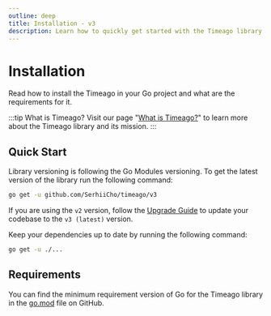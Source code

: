 ```yaml
---
outline: deep
title: Installation - v3
description: Learn how to quickly get started with the Timeago library by installing it in your Go project
---
```


# Installation
Read how to install the Timeago in your Go project and what are the requirements for it.

:::tip What is Timeago?
Visit our page "[What is Timeago?](/v3/what-is-timeago)" to learn more about the Timeago library and its mission.
:::

## Quick Start
Library versioning is following the Go Modules versioning. To get the latest version of the library run the following command:

```bash
go get -u github.com/SerhiiCho/timeago/v3
```

If you are using the `v2` version, follow the [Upgrade Guide](/v3/upgrade) to update your codebase to the `v3 (latest)` version.

Keep your dependencies up to date by running the following command:

```bash
go get -u ./...
```

## Requirements
You can find the minimum requirement version of Go for the Timeago library in the [go.mod](https://github.com/SerhiiCho/timeago/blob/master/go.mod) file on GitHub.
